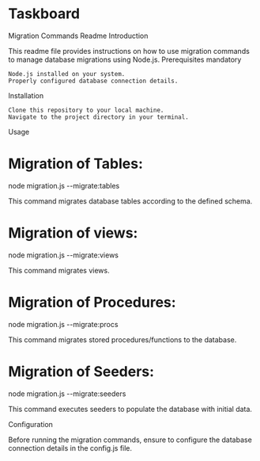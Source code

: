 # Taskboard

Migration Commands Readme
Introduction

This readme file provides instructions on how to use migration commands to manage database migrations using Node.js.
Prerequisites
mandatory

    Node.js installed on your system.
    Properly configured database connection details.

Installation

    Clone this repository to your local machine.
    Navigate to the project directory in your terminal.

Usage

# Migration of Tables:

node migration.js --migrate:tables

This command migrates database tables according to the defined schema.

# Migration of views: 

node migration.js --migrate:views

This command migrates views.

# Migration of Procedures:

node migration.js --migrate:procs

This command migrates stored procedures/functions to the database.

# Migration of Seeders:

node migration.js --migrate:seeders

This command executes seeders to populate the database with initial data.

Configuration

Before running the migration commands, ensure to configure the database connection details in the config.js file.

<!--
### Generate migration file under module folder .

```
node migration.js --generate:<table | alter | seeder>-{expectated file name} [create migration file]
```

### Run migrations.

```
node migration.js --migrate [migrate all files/folders]
or
node migration.js --migrate:<tables|alters|views|procs> [migrate given specific folder]
``` -->
